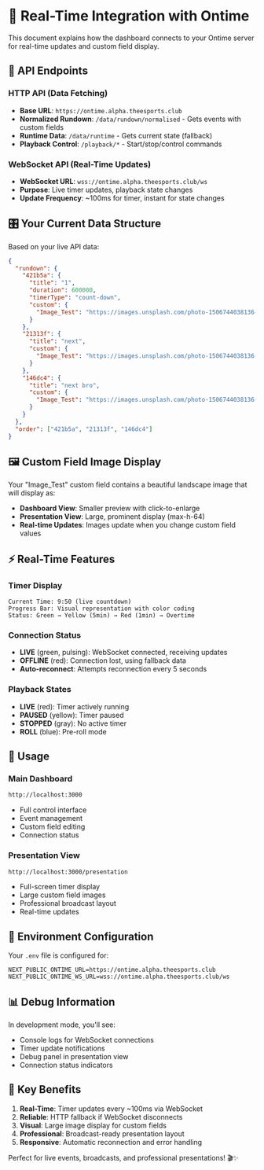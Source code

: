 # 🔴 Real-Time Integration with Ontime

This document explains how the dashboard connects to your Ontime server for real-time updates and custom field display.

## 📡 API Endpoints

### HTTP API (Data Fetching)
- **Base URL**: `https://ontime.alpha.theesports.club`
- **Normalized Rundown**: `/data/rundown/normalised` - Gets events with custom fields
- **Runtime Data**: `/data/runtime` - Gets current state (fallback)
- **Playback Control**: `/playback/*` - Start/stop/control commands

### WebSocket API (Real-Time Updates)  
- **WebSocket URL**: `wss://ontime.alpha.theesports.club/ws`
- **Purpose**: Live timer updates, playback state changes
- **Update Frequency**: ~100ms for timer, instant for state changes

## 🎛️ Your Current Data Structure

Based on your live API data:

```json
{
  "rundown": {
    "421b5a": {
      "title": "1",
      "duration": 600000,
      "timerType": "count-down",
      "custom": {
        "Image_Test": "https://images.unsplash.com/photo-1506744038136-46273834b3fb"
      }
    },
    "21313f": {
      "title": "next",
      "custom": {
        "Image_Test": "https://images.unsplash.com/photo-1506744038136-46273834b3fb"
      }
    },
    "146dc4": {
      "title": "next bro",
      "custom": {
        "Image_Test": "https://images.unsplash.com/photo-1506744038136-46273834b3fb"
      }
    }
  },
  "order": ["421b5a", "21313f", "146dc4"]
}
```

## 🖼️ Custom Field Image Display

Your "Image_Test" custom field contains a beautiful landscape image that will display as:

- **Dashboard View**: Smaller preview with click-to-enlarge
- **Presentation View**: Large, prominent display (max-h-64)
- **Real-time Updates**: Images update when you change custom field values

## ⚡ Real-Time Features

### Timer Display
```
Current Time: 9:50 (live countdown)
Progress Bar: Visual representation with color coding
Status: Green → Yellow (5min) → Red (1min) → Overtime
```

### Connection Status
- **LIVE** (green, pulsing): WebSocket connected, receiving updates
- **OFFLINE** (red): Connection lost, using fallback data
- **Auto-reconnect**: Attempts reconnection every 5 seconds

### Playback States
- **LIVE** (red): Timer actively running
- **PAUSED** (yellow): Timer paused
- **STOPPED** (gray): No active timer
- **ROLL** (blue): Pre-roll mode

## 🚀 Usage

### Main Dashboard
```bash
http://localhost:3000
```
- Full control interface
- Event management
- Custom field editing
- Connection status

### Presentation View
```bash
http://localhost:3000/presentation
```
- Full-screen timer display
- Large custom field images
- Professional broadcast layout
- Real-time updates

## 🔧 Environment Configuration

Your `.env` file is configured for:
```env
NEXT_PUBLIC_ONTIME_URL=https://ontime.alpha.theesports.club
NEXT_PUBLIC_ONTIME_WS_URL=wss://ontime.alpha.theesports.club/ws
```

## 📊 Debug Information

In development mode, you'll see:
- Console logs for WebSocket connections
- Timer update notifications  
- Debug panel in presentation view
- Connection status indicators

## 🎯 Key Benefits

1. **Real-Time**: Timer updates every ~100ms via WebSocket
2. **Reliable**: HTTP fallback if WebSocket disconnects
3. **Visual**: Large image display for custom fields
4. **Professional**: Broadcast-ready presentation layout
5. **Responsive**: Automatic reconnection and error handling

Perfect for live events, broadcasts, and professional presentations! 🎬✨ 